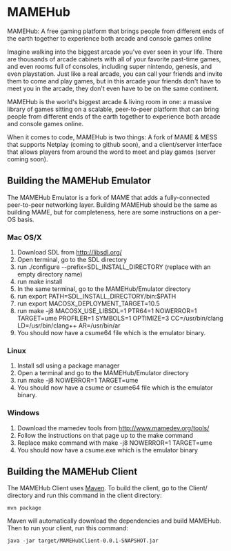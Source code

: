 MAMEHub
=======

MAMEHub: A free gaming platform that brings people from different ends of the earth together to experience both arcade and console games online

Imagine walking into the biggest arcade you've ever seen in your life.  There are thousands of arcade cabinets with all of your favorite past-time games, and even rooms full of consoles, including super nintendo, genesis, and even playstation.  Just like a real arcade, you can call your friends and invite them to come and play games, but in this arcade your friends don't have to meet you in the arcade, they don't even have to be on the same continent.

MAMEHub is the world's biggest arcade & living room in one: a massive library of games sitting on a scalable, peer-to-peer platform that can bring people from different ends of the earth together to experience both arcade and console games online.

When it comes to code, MAMEHub is two things:  A fork of MAME & MESS that supports Netplay (coming to github soon), and a client/server interface that allows players from around the word to meet and play games (server coming soon).

Building the MAMEHub Emulator
-----------------------------
The MAMEHub Emulator is a fork of MAME that adds a fully-connected peer-to-peer networking layer.  Building MAMEHub should be the same as building MAME, but for completeness, here are some instructions on a per-OS basis.

### Mac OS/X

1. Download SDL from http://libsdl.org/
2. Open terminal, go to the SDL directory
3. run ./configure --prefix=SDL_INSTALL_DIRECTORY  (replace with an empty directory name)
4. run make install
5. In the same terminal, go to the MAMEHub/Emulator directory
6. run export PATH=SDL_INSTALL_DIRECTORY/bin:$PATH
7. run export MACOSX_DEPLOYMENT_TARGET=10.5
8. run make -j8 MACOSX_USE_LIBSDL=1 PTR64=1 NOWERROR=1 TARGET=ume PROFILER=1 SYMBOLS=1 OPTIMIZE=3 CC=/usr/bin/clang LD=/usr/bin/clang++ AR=/usr/bin/ar
9. You should now have a csume64 file which is the emulator binary.

### Linux

1. Install sdl using a package manager
2. Open a terminal and go to the MAMEHub/Emulator directory
3. run make -j8 NOWERROR=1 TARGET=ume
4. You should now have a csume or csume64 file which is the emulator binary.

### Windows

1. Download the mamedev tools from http://www.mamedev.org/tools/
2. Follow the instructions on that page up to the make command
3. Replace make command with make -j8 NOWERROR=1 TARGET=ume
4. You should now have a csume.exe which is the emulator binary

Building the MAMEHub Client
---------------------------
The MAMEHub Client uses [Maven](http://maven.apache.org/).  To build the client, go to the Client/ directory and run this command in the client directory:

    mvn package

Maven will automatically download the dependencies and build MAMEHub.  Then to run your client, run this command:

    java -jar target/MAMEHubClient-0.0.1-SNAPSHOT.jar
